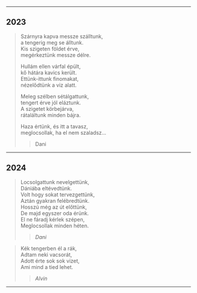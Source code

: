 
---

## 2023

>Szárnyra kapva messze szálltunk,  
>a tengerig meg se álltunk.  
>Kis szigeten földet érve,  
>megérkeztünk messze délre.  
>
>Hullám ellen várfal épült,  
>kő hátára kavics került.  
>Ettünk-ittunk finomakat,  
>nézelődtünk a viz alatt.  
>
>Meleg szélben sétálgattunk,  
>tengert érve jól eláztunk.  
>A szigetet körbejárva,  
>rátaláltunk minden bájra.  
>
>Haza értünk, és itt a tavasz,  
>meglocsollak, ha el nem szaladsz...  
>
>> Dani

---

## 2024

> Locsolgattunk nevelgettünk,  
> Dániába eltévedtünk.  
> Volt hogy sokat tervezgettünk,  
> Aztán gyakran felébredtünk.  
> Hosszú még az út előttünk,  
> De majd egyszer oda érünk.  
> El ne fáradj kérlek szépen,  
> Meglocsollak minden héten.  
> 
>> *Dani*

> Kék tengerben él a rák,  
> Adtam neki vacsorát,  
> Adott érte sok sok vizet,  
> Ami mind a tied lehet.  
> 
>> *Alvin*

---
